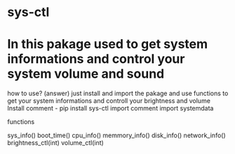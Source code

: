 # sys-ctl

# In this pakage used to get system informations and control your system volume and sound

how to use?
(answer)
just install and import the pakage and use functions to get your system informations and controll your brightness and volume
Install comment - pip install sys-ctl
import comment import systemdata

functions

sys_info()
boot_time()
cpu_info()
memmory_info()
disk_info()
network_info()
brightness_ctl(int)
volume_ctl(int)
